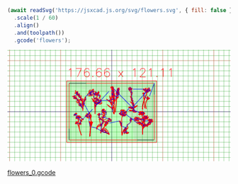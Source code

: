 ```JavaScript
(await readSvg('https://jsxcad.js.org/svg/flowers.svg', { fill: false }))
  .scale(1 / 60)
  .align()
  .and(toolpath())
  .gcode('flowers');
```

![Image](flowers.md.0.png)

[flowers_0.gcode](flowers.flowers_0.gcode)
